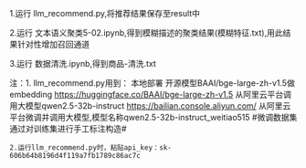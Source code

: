 1.运行 llm_recommend.py,将推荐结果保存至result中

2.运行 文本语义聚类5-02.ipynb,得到模糊描述的聚类结果(模糊特征.txt),用此结果针对性增加召回通道

3.运行 数据清洗.ipynb,得到商品-清洗.txt

注：1. llm_recommend.py用到：
    本地部署 开源模型BAAI/bge-large-zh-v1.5做embedding https://huggingface.co/BAAI/bge-large-zh-v1.5
    从阿里云平台调用大模型qwen2.5-32b-instruct https://bailian.console.aliyun.com/
    从阿里云平台微调并调用大模型,模型名称qwen2.5-32b-instruct_weitiao515  #微调数据集通过对训练集进行手工标注构造#

    2.运行llm_recommend.py时，粘贴api_key：sk-606b64b8196d4f119a7fb1789c86ac7c

